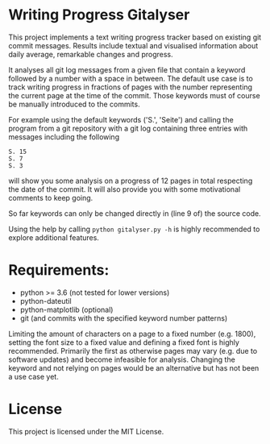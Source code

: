 # Writing Progress Gitalyser

This project implements a text writing progress tracker based on 
existing git commit messages. Results include textual and visualised 
information about daily average, remarkable changes and progress.

It analyses all git log messages from a given file that contain a 
keyword followed by a number with a space in between. The default use 
case is to track writing progress in fractions of pages
with the number representing the current page at the time of the 
commit.
Those keywords must of course be manually introduced to the commits.

For example using the default keywords ('S.', 'Seite') and calling the 
program from a git repository with a git log containing three entries 
with messages including the following

	S. 15
	S. 7
	S. 3

will show you some analysis on a progress of 12 pages in total 
respecting the date of the commit.
It will also provide you with some motivational comments to keep going.

So far keywords can only be changed directly in (line 9 of) the source 
code.

Using the help by calling `python gitalyser.py -h` is highly 
recommended to explore additional features.

# Requirements:

- python >= 3.6 (not tested for lower versions)
- python-dateutil
- python-matplotlib (optional)
- git (and commits with the specified keyword number patterns)

Limiting the amount of characters on a page to a fixed number (e.g. 
1800), setting the font size to a fixed value and defining a fixed font 
is highly recommended. Primarily the first as otherwise pages may vary 
(e.g. due to software updates) and become infeasible for analysis.
Changing the keyword and not relying on pages would be an alternative 
but has not been a use case yet.

# License

This project is licensed under the MIT License.
